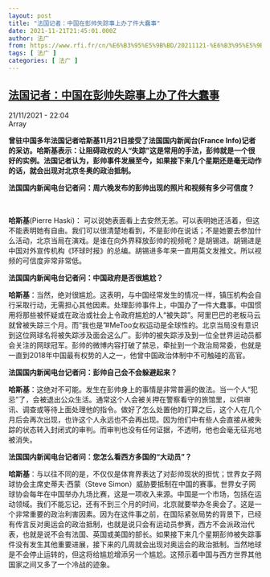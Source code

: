 ```yaml
---
layout: post
title: "法国记者：中国在彭帅失踪事上办了件大蠢事"
date: 2021-11-21T21:45:01.000Z
author: 法广
from: https://www.rfi.fr/cn/%E6%B3%95%E5%9B%BD/20211121-%E6%B3%95%E5%9B%BD%E8%AE%B0%E8%80%85-%E4%B8%AD%E5%9B%BD%E5%9C%A8%E5%BD%AD%E5%B8%85%E5%A4%B1%E8%B8%AA%E4%BA%8B%E4%BB%B6%E4%B8%8A%E5%8A%9E%E4%BA%86%E4%BB%B6%E5%A4%A7%E8%A0%A2%E4%BA%8B
tags: [ 法广 ]
categories: [ 法广 ]
---
```

<!--1637531101000-->
[法国记者：中国在彭帅失踪事上办了件大蠢事](https://www.rfi.fr/cn/%E6%B3%95%E5%9B%BD/20211121-%E6%B3%95%E5%9B%BD%E8%AE%B0%E8%80%85-%E4%B8%AD%E5%9B%BD%E5%9C%A8%E5%BD%AD%E5%B8%85%E5%A4%B1%E8%B8%AA%E4%BA%8B%E4%BB%B6%E4%B8%8A%E5%8A%9E%E4%BA%86%E4%BB%B6%E5%A4%A7%E8%A0%A2%E4%BA%8B)
------

<div>
<div>21/11/2021 - 22:04</div>Array<p><strong>                    曾驻中国多年法国记者哈斯基11月21日接受了法国国内新闻台(France Info)记者的采访。哈斯基表示：让阻碍政权的人“失踪”这是常用的手法，彭帅就是一个很好的实例。法国记者认为，彭帅事件发展至今，如果接下来几个星期还是毫无动作的话，就会出现对北京冬奥的政治抵制。                </strong></p><div >                    <p><strong>法国国内新闻电台记者问：周六晚发布的彭帅出现的照片和视频有多少可信度？</strong></p><p> </p><p><strong>哈斯基</strong>(Pierre Haski)： 可以说她表面看上去安然无恙。可以表明她还活着，但这不能表明她有自由。我们可以很清楚地看到，不是彭帅在说话；不是她要去参加什么活动，北京当局在演戏。是谁在向外界释放彭帅的视频呢？是胡锡进。胡锡进是中国对外宣传机构《环球时报》的总编。胡锡进多年来一直用英文发推文。所以视频的可信度非常非常低。</p><p><strong>法国国内新闻电台记者问：中国政府是否很尴尬？</strong></p><p><strong>哈斯基</strong>：当然，绝对很尴尬。这表明，与中国经常发生的情况一样，镇压机构会自行采取行动，无需担心其他因素。处理彭帅事件上，中国办了一件大蠢事。中国惯用将那些被怀疑或在政治或社会上令政府尴尬的人“被失踪”。阿里巴巴的老板马云就曾被失踪三个月。而“我也是”#MeToo女权运动是全球性的。北京当局没有意识到这位网球名将被失踪涉及面会这么广。彭帅的被失踪涉及到一位全世界运动员都会关注的网球冠军。彭帅的微博内容打破了禁忌，牵扯到一个政治局常委，也就是一直到2018年中国最有权势的人之一，他曾中国政治体制中不可触碰的高官。</p><p><strong>法国国内新闻电台记者问：彭帅自己会不会躲避起来？</strong></p><p><strong>哈斯基</strong>：这绝对不可能。发生在彭帅身上的事情是非常普遍的做法。当一个人“犯忌”了，会被退出公众生活。通常这个人会被关押在警察看守的旅馆里，以供审讯、调查或等待上面处理他的指令。做好了怎么处置他的打算之后，这个人在几个月后会再次出现，也许这个人永远也不会再出现。因为他们中有些人会直接从被失踪的状态转入封闭式的审判。而审判也没有任何证据，不透明，他也会毫无征兆地被消失。</p><p><strong>法国国内新闻电台记者问：您怎么看西方多国的“大动员”？</strong></p><p><strong>哈斯基</strong>：与以往不同的是，不仅仅是体育界表达了对彭帅现状的担忧；世界女子网球协会主席史蒂夫·西蒙（Steve Simon）威胁要抵制在中国的赛事。世界女子网球协会每年在中国举办九场比赛，这是一项收入来源。中国是一个市场，包括在运动领域。我们不能忘记，还有不到三个月的时间，北京就要举办冬奥会了。这是一个非常重要的政治利害因素。因为在这件事之前，在国际紧张局势的背景下，已经有传言反对奥运会的政治抵制，也就是说只会有运动员参赛，西方不会派政治代表，也就是说不会有法国、英国或美国的部长。如果接下来几个星期彭帅被失踪事件没有发生其他重要进展，接下来的几周就会出现对奥运会的政治抵制。当然地球是不会停止运转的，但这将给尴尬增添另一个尴尬。这预示着中国与西方世界其他国家之间又多了一个冷战的迹象。</p>                                            <div data-selfpromo-newsletter>    </div>    <div data-selfpromo-app>    </div>                </div>
</div>
